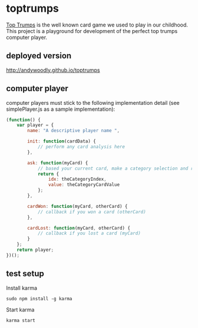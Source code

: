 toptrumps
=========

[Top Trumps](http://en.wikipedia.org/wiki/Top_Trumps) is the well known card game we used to play in our childhood. This project is a playground for development of the perfect top trumps computer player. 

deployed version
----------------
http://andywoodly.github.io/toptrumps

computer player
---------------

computer players must stick to the following implementation detail (see simplePlayer.js as a sample implementation):

```javascript
(function() {
    var player = {
        name: "A descriptive player name ",

        init: function(cardData) {
            // perform any card analysis here
        },

        ask: function(myCard) {
            // based your current card, make a category selection and return selected index and value
            return {
                idx: theCategoryIndex,
                value: theCategoryCardValue
            };
        },

        cardWon: function(myCard, otherCard) {
            // callback if you won a card (otherCard)
        },

        cardLost: function(myCard, otherCard) {
            // callback if you lost a card (myCard)
        }
    };
    return player;
})();
```

test setup
----------

Install karma

```
sudo npm install -g karma
```

Start karma

```
karma start
```
